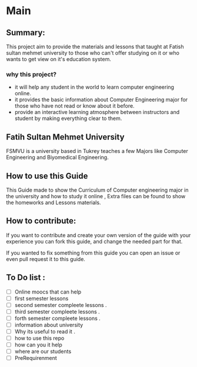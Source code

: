 # Main

## Summary:
This project aim to provide the materials and lessons that taught at Fatish sultan mehmet university to those who can't offer studying on it or who wants to get view on it's education system.


### why this project?

- it will help any student in the world to learn computer engineering online.
- it provides the basic information about Computer Engineering major for those who have not read or know about it before. 
- provide an interactive learning atmosphere between instructors and student by making everything clear to them.

## Fatih Sultan Mehmet University 
FSMVU is a university based in Tukrey teaches a few Majors like Computer Engineering and Biyomedical Engineering.

## How to use this Guide 
This Guide made to show the Curriculum of Computer engineering 
major in the university and how to study it online ,
Extra files can be found to show the homeworks and Lessons materials.

## How to contribute: 

If you want to contribute and create your own version of the guide with your experience you can fork this guide, and change the needed part for that.

If you wanted to fix something from this guide you can open an issue or even pull request it to this guide. 

## To Do list :
- [ ] Online moocs that can help 
- [ ] first semester lessons 
- [ ] second semester compleete lessons .
- [ ] third semester compleete lessons .
- [ ] forth semester compleete lessons .
- [ ] information about university 
- [ ] Why its useful to read it . 
- [ ] how to use this repo 
- [ ] how can you it help 
- [ ] where are our students 
- [ ] PreRequirenment
